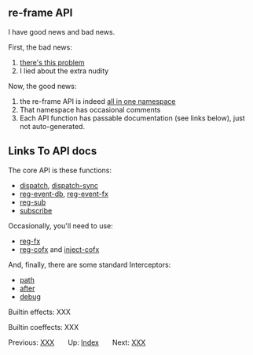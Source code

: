 ## re-frame API

I have good news and bad news.

First, the bad news:
 1. [there's this problem](https://github.com/Day8/re-frame/blob/master/src/re_frame/core.cljc#L19-L33)
 2. I lied about the extra nudity

Now, the good news:  
  1. the re-frame API is indeed [all in one namespace](https://github.com/Day8/re-frame/blob/master/src/re_frame/core.cljc)
  2. That namespace has occasional comments
  3. Each API function has passable documentation (see links below), just not auto-generated.

## Links To API docs

The core API is these functions:
  - [dispatch](), [dispatch-sync]()
  - [reg-event-db](), [reg-event-fx]()
  - [reg-sub]()
  - [subscribe]()

Occasionally, you'll need to use:  
  - [reg-fx]()
  - [reg-cofx]() and [inject-cofx]()
     
And, finally, there are some standard Interceptors:
  - [path]()
  - [after]()
  - [debug]()
  

Builtin effects:
  XXX
  
Builtin coeffects:
  XXX

Previous:  [XXX](../README.md)&nbsp;&nbsp;&nbsp;&nbsp;&nbsp;&nbsp;
Up:  [Index](README.md)&nbsp;&nbsp;&nbsp;&nbsp;&nbsp;&nbsp;
Next:  [XXX](CodeWalkthrough.md)


<!-- START doctoc generated TOC please keep comment here to allow auto update -->
<!-- DON'T EDIT THIS SECTION, INSTEAD RE-RUN doctoc TO UPDATE -->
<!-- END doctoc generated TOC please keep comment here to allow auto update -->
